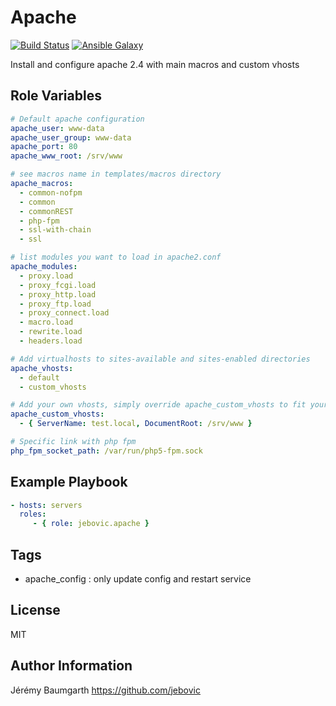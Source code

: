 Apache
======

[![Build Status](https://travis-ci.org/jebovic/ansible-apache.svg?branch=master)](https://travis-ci.org/jebovic/ansible-apache) [![Ansible Galaxy](https://img.shields.io/badge/galaxy-jebovic.apache-blue.svg?style=flat)](https://galaxy.ansible.com/jebovic/apache)

Install and configure apache 2.4 with main macros and custom vhosts

Role Variables
--------------

```yaml
# Default apache configuration
apache_user: www-data
apache_user_group: www-data
apache_port: 80
apache_www_root: /srv/www

# see macros name in templates/macros directory
apache_macros:
  - common-nofpm
  - common
  - commonREST
  - php-fpm
  - ssl-with-chain
  - ssl

# list modules you want to load in apache2.conf
apache_modules:
  - proxy.load
  - proxy_fcgi.load
  - proxy_http.load
  - proxy_ftp.load
  - proxy_connect.load
  - macro.load
  - rewrite.load
  - headers.load

# Add virtualhosts to sites-available and sites-enabled directories
apache_vhosts:
  - default
  - custom_vhosts

# Add your own vhosts, simply override apache_custom_vhosts to fit your needs
apache_custom_vhosts:
  - { ServerName: test.local, DocumentRoot: /srv/www }

# Specific link with php fpm
php_fpm_socket_path: /var/run/php5-fpm.sock
```

Example Playbook
----------------

```yaml
- hosts: servers
  roles:
     - { role: jebovic.apache }
```

Tags
----

* apache_config : only update config and restart service


License
-------

MIT

Author Information
------------------

Jérémy Baumgarth https://github.com/jebovic
